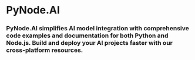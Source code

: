 # PyNode.AI

### PyNode.AI simplifies AI model integration with comprehensive code examples and documentation for both Python and Node.js. Build and deploy your AI projects faster with our cross-platform resources.
